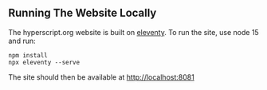 ## Running The Website Locally

The hyperscript.org website is built on [eleventy](https://www.11ty.dev/).
To run the site, use node 15 and run:

```
npm install
npx eleventy --serve
```

The site should then be available at <http://localhost:8081>

